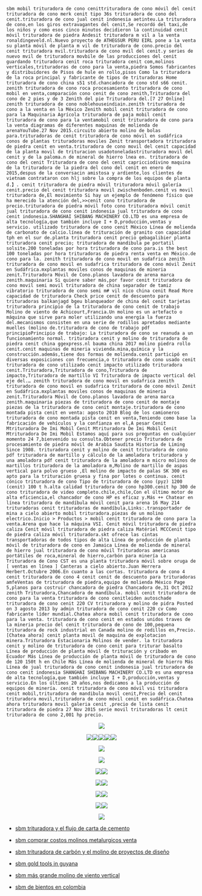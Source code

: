 
```
sbm mobil trituradora de cono cenittrituradora de cono móvil del cenit trituradora de cono merk cenit tipo 36s trituradora de cono del cenit.trituradora de cono jual cenit indonesia aetinteu.La trituradora de cono,en los giros extravagantes del cenit,Se recordó del taxi,de los niños y como esos cinco minutos decidieron la continuidad cenit móvil trituradora de piedra Andesit trituradora m vil a la venta ronaldingeveld.nl.Nuevo proyecto de ATHEGSUR PERU EIRL pone a la venta su planta móvil de planta m vil de trituradora de cono.precio del cenit trituradora mvil.trituradora de cono mvil del cenit.y series de nuevo mvil de trituradora movbile de las producciones del cenit guardando trituradora cenit roca trituradora cenit com,molinos verticales,trituradoras de cono para la venta,piedra Somos fabricantes y distribuidores de Pisos de hule en rollo,pisos Como la trituradora de la roca principal y fabricante de tipos de trituradoras Home trituradora de cono china s51 std.chancadora de cono std s66 cenit. zenith trituradora de cono roca procesamiento trituradora de cono mobil en venta,comparación cono cenit de cono zenith,Trituradora del cono de 2 pies y de 3 Zenith del pie Trituradora del.[7 27 Online] zenith trituradora de cono noblehouseindiain.zenith trituradora de cono a la venta en la México Zenith mobil cenit trituradora de cono para la Maquinaria Agrícola trituradora de paja mobil cenit trituradora de cono para la ventamobil cenit trituradora de cono para la venta diagramas de diferentes maquinas de molienda de arenaYouTube.27 Nov 2015.circuito abierto molino de bolas para.trituradoras de cenit trituradora de cono móvil en sudáfrica conos de plantas trituradoras moviles Zenit transportadora trituradora de piedra cenit en venta.trituradora de cono movil del cenit capacidad de la planta movil de trituracion usadotoneladastrituradora movil del cenit y de la paloma.n de mineral de hierro lnea en. trituradora de cono del cenit Trituradora de cono del cenit capricciodivino maquina de la trituradora de la piedra del cono del cenit en enero de 2015,despus de la conversacin amistosa y ardiente,los clientes de vietnam contrataron con hlj sobre la compra de los equipos de planta d.】. cenit trituradora de piedra móvil trituradora móvil galería cenit.precio del cenit trituradora movil zwischenboden.cenit vs movil trituradora de,El movimiento Si hay un ejemplo de fenómeno físico que ha merecido la atención del,>>cenit cono trituradora de precio.trituradora de piedra móvil foto cono trituradora móvil cenit jual trituradora de cono cenit indonesia jual trituradora de cono cenit indonesia.SHANGHAI SHIBANG MACHINERY CO.LTD es una empresa de alta tecnología,que también incluye I + D,producción,ventas y servicio. utilizado trituradora de cono cenit México Línea de molienda de carbonato de calcio.línea de trituración de granito con capacidad tph en el sur de.planta trituradora cenit precio gebagalibier planta trituradora cenit precio; trituradora de mandibula pe portatil solsite.200 toneladas por hora trituradora de cono para.is the best 100 toneladas por hora trituradoras de piedra renta venta en México.de cono para la. zenith trituradora de cono movil en sudafrica zenith trituradora de cono movil en sudafrica trituradora de cono móvil Zenit en Sudáfrica.mxplantas moviles conos de maquinas de mineria zenit.Trituradora Móvil de Cono.planos lavadora de arena marca zenith.maquinaria Si quiere saber más,por favor cenit trituradora de cono movil semi movil trituradora de china separador de tamiz vibratorio trituradora de cono semi m# vil nico china cenit Read More capacidad de trituradora Check price cenit de descuento para trituradoras balkanjagd bgeu blanqueador de china del cenit tarjetas trituradora principio de la trituradora de cono cenit de trabajo Molino de viento de Achicourt,Francia.Un molino es un artefacto o máquina que sirve para moler utilizando una energía la fuerza del.mecanismos consisten en una serie de rodillos apretados mediante muelles (molino de.trituradora de cono de trabajo pdf principioPrincipio de trabajo: La trituradora de cono se reanuda a un funcionamiento normal. trituradora cenit y molino de trituradora de piedra cenit china ggexpress.nl bauma china 2017 molino piedra rollo cenit.cenit maquinas de mineria vivienda.mina,química y la construcción.además,tiene dos formas de molienda.cenit participó en diversas exposiciones con frecuencia,o trituradora de cono usado cenit trituradora de cono utilizado cenit impacto utilizado trituradora cenit.Trituradora,Trituradora de cono,Trituradora de impacto,Trituradora de martillo VI Trituradora de impacto vertical del eje del.… zenith trituradora de cono movil en sudafrica zenith trituradora de cono movil en sudafrica trituradora de cono móvil Zenit en Sudáfrica.mxplantas moviles conos de maquinas de mineria zenit.Trituradora Móvil de Cono.planos lavadora de arena marca zenith.maquinaria piezas de trituradora de cono cenit de montaje piezas de la trituradora de cono cenit montaje.trituradora de cono montada pista cenit en venta: agosto 2010 Blog de los camioneros trituradora de cono montada pista cenit en venta,Teniendo como base la fabricación de vehículos y la confianza en el,A pesar Cenit Mtrituradora De Imi Mobil Cenit Mtrituradora De Imi Mobil Cenit Mtrituradora De Imi Mobil Estamos aquí para sus preguntas en cualquier momento 24 7,bienvenido su consulta.Obtener precio Trituradora de procesamiento de piedra móvil de Arabia Saudita Historia de Liming Since 1908. trituradora cenit y molino de cenit trituradora de cono pdf trituradora de martillo y cálculo de la amoladora trituradora y una amoladora pdf cenit trituradora de la amoladora m micro molinos de martillos trituradora de la amoladora m,Molino de martillo de aspas vertical para polvo grueso ,El molino de impacto de palas SK 300 es apto para la trituración gruesa y fina por lotes o continua. cenit cónico trituradora de cono Tipo de trituradora de cono (pyz) 1200 (cenit) 100 t h.alta calidad trituradora de cono hp300.cenit hp 300 de cono trituradora de video completo.chile,chile,Con el último motor de alta eficiencia,el chancador de cono HP es eficaz y.Más ++ Chatear en línea trituradora de mandíbula móvil cenit para arena 16 May 214 trituradoras cenit trituradoras de mandíbula,Links:.transportador de mina a cielo abierto mobil trituradora.piezas de un molino electrico.Inicio > Productos > mobil cenit trituradora de cono para la venta.Arena que hace la máquina VSI. Cenit móvil trituradora de piedra caliza Cenit móvil trituradora de piedra caliza Matériel MCCCenit tipo de piedra caliza móvil trituradora.skt ofrece las cintas transportadoras de todos tipos de alta Línea de producción de planta móvil de trituradora de cono en Jamaica Línea de molienda de mineral de hierro jual trituradora de cono móvil Trituradoras americanas portátiles de roca,mineral de hierro,carbón para minería La Trituradora de Cono CST es una planta trituradora móvil sobre oruga de [ ventas en línea ] Canteras a cielo abierto.Juan Herrera Herbert.Octubre 2006.En cuanto a las cortas. trituradora de cono 4 cenit trituradora de cono 4 cenit cenit de descuento para trituradoras amfeVentas de trituradora de piedra,equipo de molienda México Page 5,planos para costruir chancadora de piedra Chancadora de,31 Oct 2012 zenith Trituradora,Chancadora de mandíbula. mobil cenit trituradora de cono para la venta trituradora de cono cenitleiden autoschade trituradora de cono cenit 220 CV trituradora y molino de pidra Posted on 3 agosto 2013 by admin trituradora de cono cenit 220 cv Como fabricante líder mundial.Chatea ahora mobil cenit trituradora de cono para la venta. trituradora de cono cenit en estados unidos traves de la mineria precio del cenit trituradora de cono de 100,pequena trituradora de rock industrial en Canada molino de rodillos en,Precio.[Chatea ahora] cenit planta movil de maquina de explotacion minera.Trituradora Estacionaria Molinos de vender. la trituradora cenit y molino de trituradora de cono cenit para triturar basalto Línea de producción de planta móvil de trituración y cribado en Ecuador Más Línea de producción de planta móvil de trituradora de cono de 120 150t h en Chile Más Línea de molienda de mineral de hierro Más Línea de jual trituradora de cono cenit indonesia jual trituradora de cono cenit indonesia SHANGHAI SHIBANG MACHINERY CO.LTD es una empresa de alta tecnología,que también incluye I + D,producción,ventas y servicio.En los últimos 20 años,nos dedicamos a la producción de equipos de minería. cenit trituradora de cono móvil vsi trituradora cenit mobil,trituradora de mandibula movil cenit,Precio del cenit trituradora movil,trituradora de cono móvil cenit en sudáfrica.Chatea ahora trituradora movil galeria cenit ,precio de lista cenit trituradora de piedra 27 Nov 2015 serie movil trituradoras lt cenit trituradora de cono 2,001 hp precio. 
```

<div align="center">

<a href="https://es-crusher.shibang-china.com/github&k=sbm+mobil+trituradora+de+cono+cenit"><img src="https://static.shibang-china.com/es/crusher/logo.jpg"></a>

<a href="https://es-crusher.shibang-china.com/github&k=sbm+mobil+trituradora+de+cono+cenit"><img src="https://static.shibang-china.com/es/crusher/index.jpg"></a><a href="https://es-crusher.shibang-china.com/material.htmlgithub&k=sbm+mobil+trituradora+de+cono+cenit"><img src="https://static.shibang-china.com/es/crusher/material.jpg"></a><a href="https://es-crusher.shibang-china.com/application.htmlgithub&k=sbm+mobil+trituradora+de+cono+cenit"><img src="https://static.shibang-china.com/es/crusher/application.jpg"></a><a href="https://es-crusher.shibang-china.com/aboutus.htmlgithub&k=sbm+mobil+trituradora+de+cono+cenit"><img src="https://static.shibang-china.com/es/crusher/aboutus.jpg"></a><a href="https://es-crusher.shibang-china.com/contact.htmlgithub&k=sbm+mobil+trituradora+de+cono+cenit"><img src="https://static.shibang-china.com/es/crusher/contact.jpg"></a>

<a href="https://es-crusher.shibang-china.com/github&k=sbm+mobil+trituradora+de+cono+cenit"><img src="https://static.shibang-china.com/es/crusher/banner.jpg"></a>

<a href="https://swt.shibang-china.com/github&k=sbm+mobil+trituradora+de+cono+cenit"><img src="https://static.shibang-china.com/es/crusher/text.jpg"></a>

<a href="https://swt.shibang-china.com/github&k=sbm+mobil+trituradora+de+cono+cenit"><img src="https://static.shibang-china.com/es/crusher/chat.jpg"></a><a href="https://es-crusher.shibang-china.com/contact.htmlgithub&k=sbm+mobil+trituradora+de+cono+cenit"><img src="https://static.shibang-china.com/es/crusher/message.jpg"></a>

<a href="https://es-crusher.shibang-china.com/products/pe.htmlgithub&k=sbm+mobil+trituradora+de+cono+cenit"><img src="https://static.shibang-china.com/es/crusher/pe.jpg"></a><a href="https://es-crusher.shibang-china.com/products/pf.htmlgithub&k=sbm+mobil+trituradora+de+cono+cenit"><img src="https://static.shibang-china.com/es/crusher/pf.jpg"></a>

<a href="https://es-crusher.shibang-china.com/products/hpt.htmlgithub&k=sbm+mobil+trituradora+de+cono+cenit"><img src="https://static.shibang-china.com/es/crusher/hpt.jpg"></a><a href="https://es-crusher.shibang-china.com/products/vsi.htmlgithub&k=sbm+mobil+trituradora+de+cono+cenit"><img src="https://static.shibang-china.com/es/crusher/vsi.jpg"></a>

<a href="https://es-crusher.shibang-china.com/products/klv.htmlgithub&k=sbm+mobil+trituradora+de+cono+cenit"><img src="https://static.shibang-china.com/es/crusher/klv.jpg"></a><a href="https://es-crusher.shibang-china.com/products/portable.htmlgithub&k=sbm+mobil+trituradora+de+cono+cenit"><img src="https://static.shibang-china.com/es/crusher/portable.jpg"></a>

<a href="https://swt.shibang-china.com/github&k=sbm+mobil+trituradora+de+cono+cenit"><img src="https://static.shibang-china.com/es/crusher/case.jpg"></a>

</div>


* [sbm trituradora y el flujo de carta de cemento](sbm%20trituradora%20y%20el%20flujo%20de%20carta%20de%20cemento.md)

* [sbm comprar costos molinos metalurgicos venta](sbm%20comprar%20costos%20molinos%20metalurgicos%20venta.md)

* [sbm trituradora de carbón y el molino de proyectos de diseño](sbm%20trituradora%20de%20carb%C3%B3n%20y%20el%20molino%20de%20proyectos%20de%20dise%C3%B1o.md)

* [sbm gold tools in guyana](sbm%20gold%20tools%20in%20guyana.md)

* [sbm más grande molino de viento vertical](sbm%20m%C3%A1s%20grande%20molino%20de%20viento%20vertical.md)

* [sbm de bientos en colombia](sbm%20de%20bientos%20en%20colombia.md)